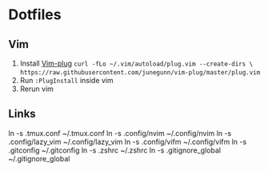 # Dotfiles

## Vim

1. Install [Vim-plug](https://github.com/junegunn/vim-plug)
  `curl -fLo ~/.vim/autoload/plug.vim --create-dirs \`
      `https://raw.githubusercontent.com/junegunn/vim-plug/master/plug.vim`
2. Run `:PlugInstall` inside vim
3. Rerun vim

## Links

ln -s .tmux.conf ~/.tmux.conf
ln -s .config/nvim ~/.config/nvim
ln -s .config/lazy_vim ~/.config/lazy_vim
ln -s .config/vifm ~/.config/vifm
ln -s .gitconfig ~/.gitconfig
ln -s .zshrc ~/.zshrc
ln -s .gitignore_global ~/.gitignore_global

